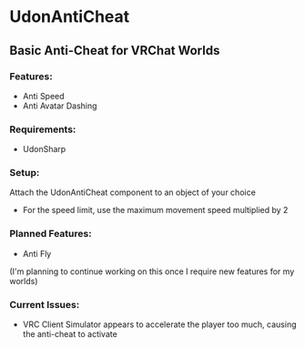 # UdonAntiCheat

## Basic Anti-Cheat for VRChat Worlds


### Features:
- Anti Speed
- Anti Avatar Dashing


### Requirements:
- UdonSharp


### Setup:
Attach the UdonAntiCheat component to an object of your choice
- For the speed limit, use the maximum movement speed multiplied by 2


### Planned Features:
- Anti Fly

(I'm planning to continue working on this once I require new features for my worlds)


### Current Issues:
- VRC Client Simulator appears to accelerate the player too much, causing the anti-cheat to activate

